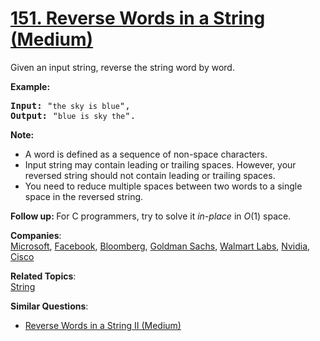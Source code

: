 # [151. Reverse Words in a String (Medium)](https://leetcode.com/problems/reverse-words-in-a-string/)

<p>Given an input string, reverse the string word by word.</p>

<p><strong>Example:&nbsp;&nbsp;</strong></p>

<pre><strong>Input:</strong> "<code>the sky is blue</code>",
<strong>Output:&nbsp;</strong>"<code>blue is sky the</code>".
</pre>

<p><strong>Note:</strong></p>

<ul>
	<li>A word is defined as a sequence of non-space characters.</li>
	<li>Input string may contain leading or trailing spaces. However, your reversed string should not contain leading or trailing spaces.</li>
	<li>You need to reduce multiple spaces between two words to a single space in the reversed string.</li>
</ul>

<p><strong>Follow up:&nbsp;</strong>For C programmers, try to solve it <em>in-place</em> in <em>O</em>(1) space.</p>

**Companies**:  
[Microsoft](https://leetcode.com/company/microsoft), [Facebook](https://leetcode.com/company/facebook), [Bloomberg](https://leetcode.com/company/bloomberg), [Goldman Sachs](https://leetcode.com/company/goldman-sachs), [Walmart Labs](https://leetcode.com/company/walmart-labs), [Nvidia](https://leetcode.com/company/nvidia), [Cisco](https://leetcode.com/company/cisco)

**Related Topics**:  
[String](https://leetcode.com/tag/string/)

**Similar Questions**:

- [Reverse Words in a String II (Medium)](https://leetcode.com/problems/reverse-words-in-a-string-ii/)
